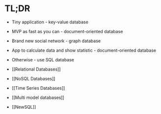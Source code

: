 # TL;DR
- Tiny application - key-value database
- MVP as fast as you can - document-oriented database
- Brand new social network - graph database
- App to calculate data and show statistic - document-oriented database
- Otherwise - use SQL database

- [[Relational Databases]]
- [[NoSQL Databases]]
- [[Time Series Databases]]
- [[Multi model databases]]
- [[NewSQL]]